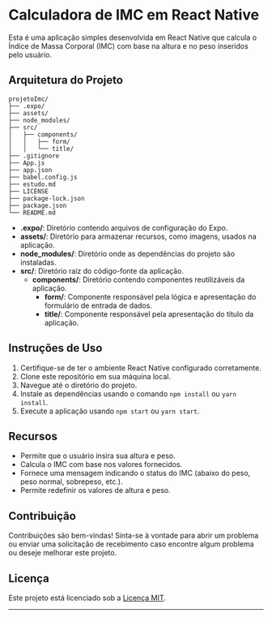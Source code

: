# Calculadora de IMC em React Native

Esta é uma aplicação simples desenvolvida em React Native que calcula o Índice de Massa Corporal (IMC) com base na altura e no peso inseridos pelo usuário.

## Arquitetura do Projeto

```
projetoImc/
├── .expo/
├── assets/
├── node_modules/
├── src/
│   ├── components/
│   │   ├── form/
│   │   └── title/
├── .gitignore
├── App.js
├── app.json
├── babel.config.js
├── estudo.md
├── LICENSE
├── package-lock.json
├── package.json
└── README.md
```

- **.expo/**: Diretório contendo arquivos de configuração do Expo.
- **assets/**: Diretório para armazenar recursos, como imagens, usados na aplicação.
- **node_modules/**: Diretório onde as dependências do projeto são instaladas.
- **src/**: Diretório raiz do código-fonte da aplicação.
  - **components/**: Diretório contendo componentes reutilizáveis da aplicação.
    - **form/**: Componente responsável pela lógica e apresentação do formulário de entrada de dados.
    - **title/**: Componente responsável pela apresentação do título da aplicação.

## Instruções de Uso

1. Certifique-se de ter o ambiente React Native configurado corretamente.
2. Clone este repositório em sua máquina local.
3. Navegue até o diretório do projeto.
4. Instale as dependências usando o comando `npm install` ou `yarn install`.
5. Execute a aplicação usando `npm start` ou `yarn start`.

## Recursos

- Permite que o usuário insira sua altura e peso.
- Calcula o IMC com base nos valores fornecidos.
- Fornece uma mensagem indicando o status do IMC (abaixo do peso, peso normal, sobrepeso, etc.).
- Permite redefinir os valores de altura e peso.

## Contribuição

Contribuições são bem-vindas! Sinta-se à vontade para abrir um problema ou enviar uma solicitação de recebimento caso encontre algum problema ou deseje melhorar este projeto.

## Licença

Este projeto está licenciado sob a [Licença MIT](LICENSE).

---
